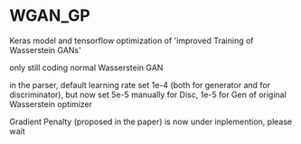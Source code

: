 # WGAN_GP
Keras model and tensorflow optimization of 'improved Training of Wasserstein GANs'

only still coding normal Wasserstein GAN

in the parser, default learning rate set 1e-4 (both for generator and for discriminator), but now set 5e-5 manually for Disc, 1e-5 for Gen of original Wasserstein optimizer

Gradient Penalty (proposed in the paper) is now under inplemention, please wait

